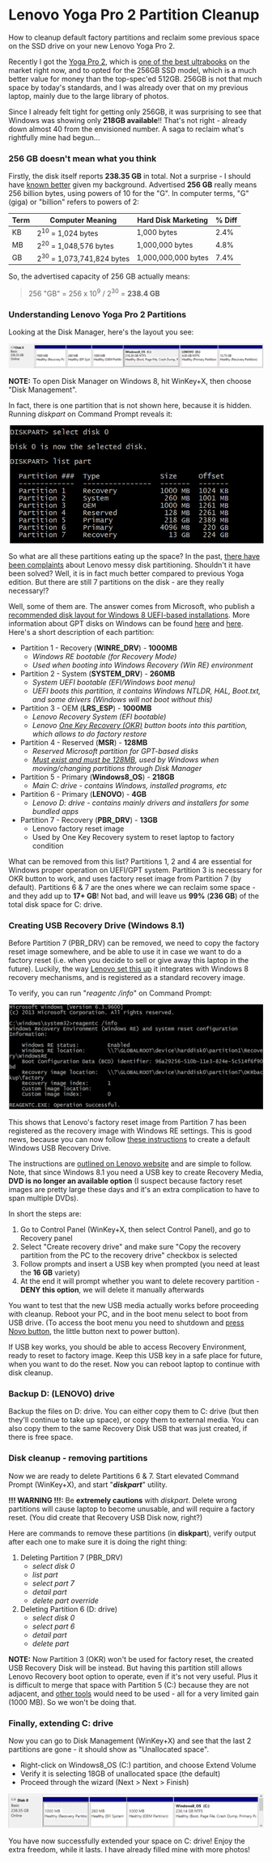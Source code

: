 Lenovo Yoga Pro 2 Partition Cleanup
===================================

How to cleanup default factory partitions and reclaim some previous space on the SSD drive on your new Lenovo Yoga Pro 2.

Recently I got the [Yoga Pro 2](http://shop.lenovo.com/ca/en/laptops/ideapad/yoga/yoga-2-pro/), which is [one of the best ultrabooks][1] on the market right now, and to opted for the 256GB SSD model, which is a much better value for money than the top-spec'ed 512GB. 256GB is not that much space by today's standards, and I was already over that on my previous laptop, mainly due to the large library of photos. 

[1]: http://www.forbes.com/sites/davealtavilla/2013/12/20/top-ultrabooks-of-the-season-for-last-minute-shoppers/

Since I already felt tight for getting only 256GB, it was surprising to see that Windows was showing only **218GB available**!! That's not right - already down almost 40 from the envisioned number. A saga to reclaim what's rightfully mine had begun...

### 256 GB doesn't mean what you think

Firstly, the disk itself reports **238.35 GB** in total. Not a surprise - I should have [known better][2] given my background. Advertised **256 GB** really means 256 billion bytes, using powers of 10 for the "G". In computer terms, "G" (giga) or "billion" refers to powers of 2:

[2]: http://www.glyphtech.com/support/diskcapacity.php

<table>
    <thead><th>Term</th><th>Computer Meaning</th><th>Hard Disk Marketing</th><th>% Diff</th></thead>
    <tbody>
        <tr><td>KB</td><td>2<sup>10</sup> = 1,024 bytes</td><td>1,000 bytes</td><td>2.4%</td></tr>
        <tr><td>MB</td><td>2<sup>20</sup> = 1,048,576 bytes</td><td>1,000,000 bytes</td><td>4.8%</td></tr>
        <tr><td>GB</td><td>2<sup>30</sup> = 1,073,741,824 bytes</td><td>1,000,000,000 bytes</td><td>7.4%</td></tr>
    </tbody>
</table>

So, the advertised capacity of 256 GB actually means:

> 256 "GB" = 256 x 10<sup>9</sup> / 2<sup>30</sup> = **238.4 GB** 


### Understanding Lenovo Yoga Pro 2 Partitions

Looking at the Disk Manager, here's the layout you see:

![Disk Layout](../images/2013-12-25-lenovo-yoga-2-pro-partitions/disk-layout.png "Factory disk layout")

**NOTE:** To open Disk Manager on Windows 8, hit WinKey+X, then choose "Disk Management".

In fact, there is one partition that is not shown here, because it is hidden. Running _diskpart_ on Command Prompt reveals it:

![Diskpart Output](../images/2013-12-25-lenovo-yoga-2-pro-partitions/diskpart-partitions.png "All factory disk partitions")

So what are all these partitions eating up the space? In the past, [there have been complaints][3] about Lenovo messy disk partitioning. Shouldn't it have been solved? Well, it is in fact much better compared to previous Yoga edition. But there are still 7 partitions on the disk - are they really necessary!?

[3]: http://www.zdnet.com/lenovo-cleans-up-its-incredibly-messy-yoga-13-disk-layout-7000008379/

Well, some of them are. The answer comes from Microsoft, who publish a [recommended disk layout for Windows 8 UEFI-based installations][4]. More information about GPT disks on Windows can be found [here][5] and [here][6]. Here's a short description of each partition:

  * Partition 1 - Recovery (**WINRE_DRV**) - **1000MB**
    * _Windows RE bootable (for Recovery Mode)_
    * _Used when booting into Windows Recovery (Win RE) environment_
  * Partition 2 - System (**SYSTEM_DRV**) - **260MB**
    * _System UEFI bootable (EFI/Windows boot menu)_
    * _UEFI boots this partition, it contains Windows NTLDR, HAL, Boot.txt, and some drivers (Windows will not boot without this)_
  * Partition 3 - OEM (**LRS_ESP**) - **1000MB**
    * _Lenovo Recovery System (EFI bootable)_
    * _Lenovo [One Key Recovery (OKR)][7] button boots into this partition, which allows to do factory restore_ 
  * Partition 4 - Reserved (**MSR**) - **128MB**
    * _Reserved Microsoft partition for GPT-based disks_
    * _[Must exist and must be 128MB][6], used by Windows when moving/changing partitions through Disk Manager_
  * Partition 5 - Primary (**Windows8_OS**) - **218GB**
    * _Main C: drive - contains Windows, installed programs, etc_
  * Partition 6 - Primary (**LENOVO**) - **4GB**
    * _Lenovo D: drive - contains mainly drivers and installers for some bundled apps_
  * Partition 7 - Recovery (**PBR_DRV**) - **13GB** 
    * Lenovo factory reset image
    * Used by One Key Recovery system to reset laptop to factory condition

[4]: http://technet.microsoft.com/en-us/library/dd744301(v=ws.10).aspx
[5]: http://technet.microsoft.com/en-us/library/dd799232(v=ws.10).aspx
[6]: http://msdn.microsoft.com/en-us/library/windows/hardware/gg463525.aspx#X-201104111922443
[7]: http://www.lenovo.com/shop/americas/content/user_guides/yoga2_ug_en.pdf

What can be removed from this list? Partitions 1, 2 and 4 are essential for Windows proper operation on UEFI/GPT system. Partition 3 is necessary for OKR button to work, and uses factory reset image from Partition 7 (by default). Partitions 6 & 7 are the ones where we can reclaim some space - and they add up to **17+ GB**!‎ Not bad, and will leave us **99%** (**236 GB**) of the total disk space for C: drive.

### Creating USB Recovery Drive (Windows 8.1)

Before Partition 7 (PBR_DRV) can be removed, we need to copy the factory reset image somewhere, and be able to use it in case we want to do a factory reset (i.e. when you decide to sell or give away this laptop in the future). Luckily, the way [Lenovo set this up][8] it integrates with Windows 8 recovery mechanisms, and is registered as a standard recovery image.

To verify, you can run "_reagentc /info_" on Command Prompt:

![Reagentc Output](../images/2013-12-25-lenovo-yoga-2-pro-partitions/reagentc-info.png "Windows RE settings")

This shows that Lenovo's factory reset image from Partition 7 has been registered as the recovery image with Windows RE settings. This is good news, because you can now follow [these instructions][8] to create a default Windows USB Recovery Drive.

[8]: http://support.lenovo.com/en_US/downloads/detail.page?DocID=HT076024

The instructions are [outlined on Lenovo website][8] and are simple to follow. Note, that since Windows 8.1 you need a USB key to create Recovery Media, **DVD is no longer an available option** (I suspect because factory reset images are pretty large these days and it's an extra complication to have to span multiple DVDs).

In short the steps are:

  1. Go to Control Panel (WinKey+X, then select Control Panel), and go to Recovery panel
  2. Select "Create recovery drive" and make sure "Copy the recovery partition from the PC to the recovery drive" checkbox is selected
  3. Follow prompts and insert a USB key when prompted (you need at least the **16 GB** variety)
  4. At the end it will prompt whether you want to delete recovery partition - **DENY this option**, we will delete it manually afterwards

You want to test that the new USB media actually works before proceeding with cleanup. Reboot your PC, and in the boot menu select to boot from USB drive. (To access the boot menu you need to shutdown and [press Novo button][7], the little button next to power button).

If USB key works, you should be able to access Recovery Environment, ready to reset to factory image. Keep this USB key in a safe place for future, when you want to do the reset. Now you can reboot laptop to continue with disk cleanup.

### Backup D: (LENOVO) drive

Backup the files on D: drive. You can either copy them to C: drive (but then they'll continue to take up space), or copy them to external media. You can also copy them to the same Recovery Disk USB that was just created, if there is free space.

### Disk cleanup - removing partitions

Now we are ready to delete Partitions 6 & 7. Start elevated Command Prompt (WinKey+X), and start "_**diskpart**_" utility.

**!!! WARNING !!!:** Be **extremely cautions** with _diskpart_. Delete wrong partitions will cause laptop to become unusable, and will require a factory reset. (You did create that Recovery USB Disk now, right?)

Here are commands to remove these partitions (in **diskpart**), verify output after each one to make sure it is doing the right thing:

  1. Deleting Partition 7 (PBR_DRV)
     * _select disk 0_
     * _list part_
     * _select part 7_
     * _detail part_
     * _delete part override_
  2. Deleting Partition 6 (D: drive)
     * _select disk 0_
     * _select part 6_
     * _detail part_
     * _delete part_

**NOTE:** Now Partition 3 (OKR) won't be used for factory reset, the created USB Recovery Disk will be instead. But having this partition still allows Lenovo Recovery boot option to operate, even if it's not very useful. Plus it is difficult to merge that space with Partition 5 (C:) because they are not adjacent, and [other tools](http://en.wikipedia.org/wiki/PartitionMagic) would need to be used - all for a very limited gain (1000 MB). So we won't be doing that.

### Finally, extending C: drive

Now you can go to Disk Management (WinKey+X) and see that the last 2 partitions are gone - it should show as "Unallocated space".

  * Right-click on Windows8_OS (C:) partition, and choose Extend Volume
  * Verify it is selecting 18GB of unallocated space (the default)
  * Proceed through the wizard (Next > Next > Finish)

![Disk Layout After](../images/2013-12-25-lenovo-yoga-2-pro-partitions/disk-layout-after.png "Disk layout after space reclaimed")

You have now successfully extended your space on C: drive! Enjoy the extra freedom, while it lasts. I have already filled mine with more photos!



